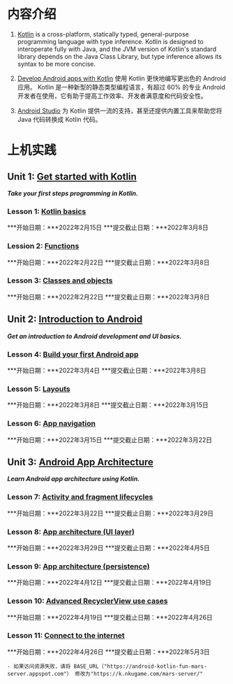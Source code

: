 # 内容介绍
1. [Kotlin](https://kotlinlang.org/) is a cross-platform, statically typed, general-purpose programming language with type inference. Kotlin is designed to interoperate fully with Java, and the JVM version of Kotlin's standard library depends on the Java Class Library, but type inference allows its syntax to be more concise.

2. [Develop Android apps with Kotlin](https://developer.android.com/kotlin) 使用 Kotlin 更快地编写更出色的 Android 应用。 Kotlin 是一种新型的静态类型编程语言，有超过 60% 的专业 Android 开发者在使用，它有助于提高工作效率、开发者满意度和代码安全性。

3. [Android Studio](https://developer.android.com/studio) 为 Kotlin 提供一流的支持，甚至还提供内置工具来帮助您将 Java 代码转换成 Kotlin 代码。


# 上机实践

## Unit 1: [Get started with Kotlin](https://developer.android.com/courses/android-development-with-kotlin/unit-1)
***Take your first steps programming in Kotlin.***

### Lesson 1: [Kotlin basics](https://developer.android.com/courses/pathways/android-development-with-kotlin-1) 
***开始日期：***2022年2月15日
***提交截止日期：***2022年3月8日

### Lession 2: [Functions](https://developer.android.com/courses/pathways/android-development-with-kotlin-2)
***开始日期：***2022年2月22日
***提交截止日期：***2022年3月8日

### Lesson 3: [Classes and objects](https://developer.android.com/courses/pathways/android-development-with-kotlin-3)
***开始日期：***2022年2月22日
***提交截止日期：***2022年3月8日

## Unit 2: [Introduction to Android](https://developer.android.com/courses/android-development-with-kotlin/unit-2)
***Get an introduction to Android development and UI basics.***

### Lesson 4: [Build your first Android app](https://developer.android.com/courses/pathways/android-development-with-kotlin-4)
***开始日期：***2022年3月4日
***提交截止日期：***2022年3月8日

### Lesson 5: [Layouts](https://developer.android.com/courses/pathways/android-development-with-kotlin-5)
***开始日期：***2022年3月8日
***提交截止日期：***2022年3月15日

### Lesson 6: [App navigation](https://developer.android.com/courses/pathways/android-development-with-kotlin-6)
***开始日期：***2022年3月15日
***提交截止日期：***2022年3月22日

## Unit 3: [Android App Architecture](https://developer.android.com/courses/android-development-with-kotlin/unit-3)
***Learn Android app architecture using Kotlin.***

### Lesson 7: [Activity and fragment lifecycles](https://developer.android.com/courses/pathways/android-development-with-kotlin-7)
***开始日期：***2022年3月22日
***提交截止日期：***2022年3月29日

### Lesson 8: [App architecture (UI layer)](https://developer.android.com/courses/pathways/android-development-with-kotlin-8)
***开始日期：***2022年3月29日
***提交截止日期：***2022年4月5日

### Lesson 9: [App architecture (persistence)](https://developer.android.com/courses/pathways/android-development-with-kotlin-9)
***开始日期：***2022年4月12日
***提交截止日期：***2022年4月19日

### Lesson 10: [Advanced RecyclerView use cases](https://developer.android.com/courses/pathways/android-development-with-kotlin-10)
***开始日期：***2022年4月19日
***提交截止日期：***2022年4月26日

### Lesson 11: [Connect to the internet](https://developer.android.com/courses/pathways/android-development-with-kotlin-11)
***开始日期：***2022年4月26日
***提交截止日期：***2022年5月3日

    - 如果访问资源失败，请将 BASE_URL（"https://android-kotlin-fun-mars-server.appspot.com"） 修改为"https://k.nkugame.com/mars-server/"
